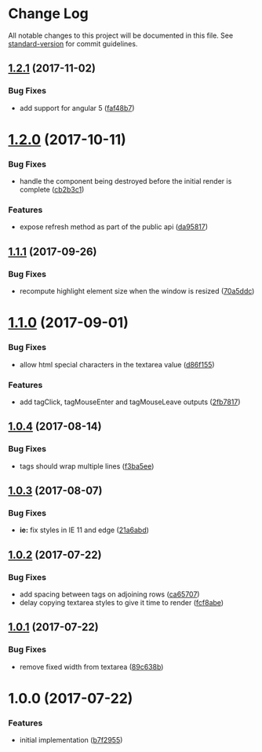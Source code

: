 # Change Log

All notable changes to this project will be documented in this file. See [standard-version](https://github.com/conventional-changelog/standard-version) for commit guidelines.

<a name="1.2.1"></a>
## [1.2.1](https://github.com/mattlewis92/angular-text-input-highlight/compare/v1.2.0...v1.2.1) (2017-11-02)


### Bug Fixes

* add support for angular 5 ([faf48b7](https://github.com/mattlewis92/angular-text-input-highlight/commit/faf48b7))



<a name="1.2.0"></a>
# [1.2.0](https://github.com/mattlewis92/angular-text-input-highlight/compare/v1.1.1...v1.2.0) (2017-10-11)


### Bug Fixes

* handle the component being destroyed before the initial render is complete ([cb2b3c1](https://github.com/mattlewis92/angular-text-input-highlight/commit/cb2b3c1))


### Features

* expose refresh method as part of the public api ([da95817](https://github.com/mattlewis92/angular-text-input-highlight/commit/da95817))



<a name="1.1.1"></a>
## [1.1.1](https://github.com/mattlewis92/angular-text-input-highlight/compare/v1.1.0...v1.1.1) (2017-09-26)


### Bug Fixes

* recompute highlight element size when the window is resized ([70a5ddc](https://github.com/mattlewis92/angular-text-input-highlight/commit/70a5ddc))



<a name="1.1.0"></a>
# [1.1.0](https://github.com/mattlewis92/angular-text-input-highlight/compare/v1.0.4...v1.1.0) (2017-09-01)


### Bug Fixes

* allow html special characters in the textarea value ([d86f155](https://github.com/mattlewis92/angular-text-input-highlight/commit/d86f155))


### Features

* add tagClick, tagMouseEnter and tagMouseLeave outputs ([2fb7817](https://github.com/mattlewis92/angular-text-input-highlight/commit/2fb7817))



<a name="1.0.4"></a>
## [1.0.4](https://github.com/mattlewis92/angular-text-input-highlight/compare/v1.0.3...v1.0.4) (2017-08-14)


### Bug Fixes

* tags should wrap multiple lines ([f3ba5ee](https://github.com/mattlewis92/angular-text-input-highlight/commit/f3ba5ee))



<a name="1.0.3"></a>
## [1.0.3](https://github.com/mattlewis92/angular-text-input-highlight/compare/v1.0.2...v1.0.3) (2017-08-07)


### Bug Fixes

* **ie:** fix styles in IE 11 and edge ([21a6abd](https://github.com/mattlewis92/angular-text-input-highlight/commit/21a6abd))



<a name="1.0.2"></a>
## [1.0.2](https://github.com/mattlewis92/angular-text-input-highlight/compare/v1.0.1...v1.0.2) (2017-07-22)


### Bug Fixes

* add spacing between tags on adjoining rows ([ca65707](https://github.com/mattlewis92/angular-text-input-highlight/commit/ca65707))
* delay copying textarea styles to give it time to render ([fcf8abe](https://github.com/mattlewis92/angular-text-input-highlight/commit/fcf8abe))



<a name="1.0.1"></a>
## [1.0.1](https://github.com/mattlewis92/angular-text-input-highlight/compare/v1.0.0...v1.0.1) (2017-07-22)


### Bug Fixes

* remove fixed width from textarea ([89c638b](https://github.com/mattlewis92/angular-text-input-highlight/commit/89c638b))



<a name="1.0.0"></a>
# 1.0.0 (2017-07-22)


### Features

* initial implementation ([b7f2955](https://github.com/mattlewis92/angular-text-input-highlight/commit/b7f2955))

